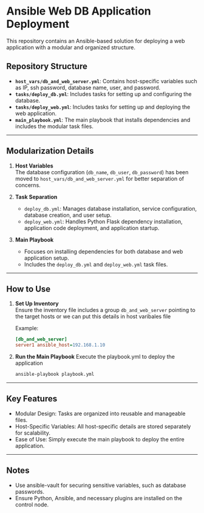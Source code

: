 # Ansible Web DB Application Deployment

This repository contains an Ansible-based solution for deploying a web application with a modular and organized structure.

## Repository Structure

- **`host_vars/db_and_web_server.yml`**: Contains host-specific variables such as IP, ssh password, database name, user, and password.
- **`tasks/deploy_db.yml`**: Includes tasks for setting up and configuring the database.
- **`tasks/deploy_web.yml`**: Includes tasks for setting up and deploying the web application.
- **`main_playbook.yml`**: The main playbook that installs dependencies and includes the modular task files.

---

## Modularization Details

1. **Host Variables**  
   The database configuration (`db_name`, `db_user`, `db_password`) has been moved to `host_vars/db_and_web_server.yml` for better separation of concerns.

2. **Task Separation**  
   - `deploy_db.yml`: Manages database installation, service configuration, database creation, and user setup.  
   - `deploy_web.yml`: Handles Python Flask dependency installation, application code deployment, and application startup.

3. **Main Playbook**  
   - Focuses on installing dependencies for both database and web application setup.
   - Includes the `deploy_db.yml` and `deploy_web.yml` task files.

---

## How to Use

1. **Set Up Inventory**  
   Ensure the inventory file includes a group `db_and_web_server` pointing to the target hosts or we can put this details in host varibales file 

   Example:
   ```ini
   [db_and_web_server]
   server1 ansible_host=192.168.1.10
   ```

2. **Run the Main Playbook**
   Execute the playbook.yml to deploy the application
   ```bash
   ansible-playbook playbook.yml
   ```

---

## Key Features
   - Modular Design: Tasks are organized into reusable and manageable files.
   - Host-Specific Variables: All host-specific details are stored separately for scalability.
   - Ease of Use: Simply execute the main playbook to deploy the entire application.

---

## Notes
   - Use ansible-vault for securing sensitive variables, such as database passwords.
   - Ensure Python, Ansible, and necessary plugins are installed on the control node.

   
